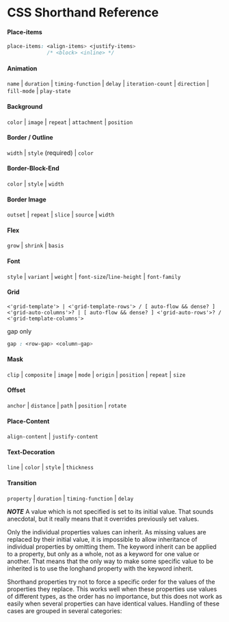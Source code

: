 # CSS Shorthand Reference


#### Place-items

```css
place-items: <align-items> <justify-items>
             /* <block> <inline> */
```

#### Animation

`name` | `duration` | `timing-function` | `delay` | `iteration-count` | `direction` | `fill-mode` | `play-state`

#### Background

`color` | `image` | `repeat` | `attachment` | `position`


#### Border / Outline

`width` | `style` (required) | `color`

#### Border-Block-End

`color` | `style` | `width`

#### Border Image

`outset` | `repeat` | `slice` | `source` | `width`

#### Flex

`grow` | `shrink` | `basis`

#### Font

`style` | `variant` | `weight` | `font-size`/`line-height` | `font-family`

#### Grid

`<'grid-template'> | <'grid-template-rows'> / [ auto-flow && dense? ] <'grid-auto-columns'>? | [ auto-flow && dense? ] <'grid-auto-rows'>? / <'grid-template-columns'>`

gap only

```css
gap : <row-gap> <column-gap>
```

#### Mask

`clip` | `composite` | `image` | `mode` | `origin` | `position` | `repeat` | `size`


#### Offset

`anchor` | `distance` | `path` | `position` | `rotate`

#### Place-Content

`align-content` | `justify-content`

#### Text-Decoration

`line` | `color` | `style` | `thickness`

#### Transition

`property` | `duration` | `timing-function` | `delay`




***NOTE*** A value which is not specified is set to its initial value. That sounds anecdotal, but it really means that it overrides previously set values.

Only the individual properties values can inherit. As missing values are replaced by their initial value, it is impossible to allow inheritance of individual properties by omitting them. The keyword inherit can be applied to a property, but only as a whole, not as a keyword for one value or another. That means that the only way to make some specific value to be inherited is to use the longhand property with the keyword inherit.

Shorthand properties try not to force a specific order for the values of the properties they replace. This works well when these properties use values of different types, as the order has no importance, but this does not work as easily when several properties can have identical values. Handling of these cases are grouped in several categories:
